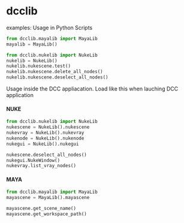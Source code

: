 # dcclib

examples:
Usage in Python Scripts
``` python
from dcclib.mayalib import MayaLib
mayalib = MayaLib()

from dcclib.nukelib import NukeLib
nukelib = NukeLib()
nukelib.nukescene.test()
nukelib.nukescene.delete_all_nodes()
nukelib.nukescene.deselect_all_nodes()
```
Usage inside the DCC appliacation.
Load like this when lauching DCC application

#### NUKE
``` python
from dcclib.nukelib import NukeLib
nukescene = NukeLib().nukescene
nukevray = NukeLib().nukevray
nukenode = NukeLib().nukenode 
nukegui = NukeLib().nukegui

nukescene.deselect_all_nodes()
nukegui.NukeWindow()
nukevray.list_vray_nodes()
```
#### MAYA
``` python
from dcclib.mayalib import MayaLib
mayascene = MayaLib().mayascene

mayascene.get_scene_name()
mayascene.get_workspace_path()
```




